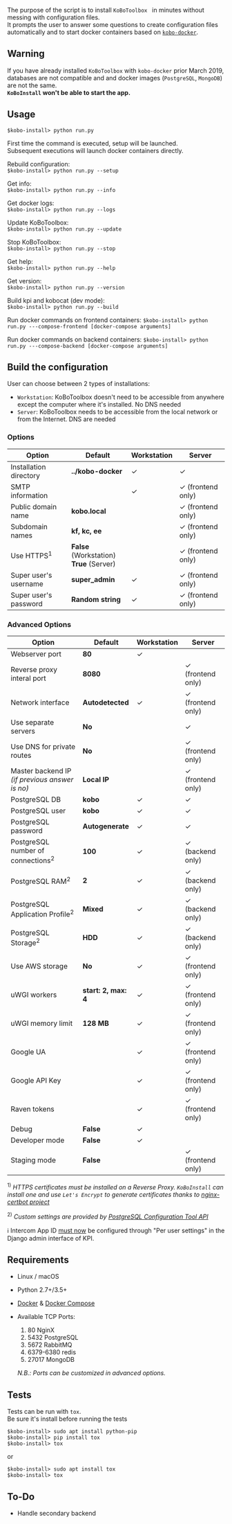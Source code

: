 The purpose of the script is to install `KoBoToolbox ` in minutes without messing with configuration files.  
It prompts the user to answer some questions to create configuration files automatically and to start docker containers based on [`kobo-docker`](https://github.com/kobotoolbox/kobo-docker "").

## Warning
If you have already installed `KoBoToolbox` with `kobo-docker` prior March 2019,
databases are not compatible and and docker images (`PostgreSQL`, `MongoDB`) are not the same.  
**`KoBoInstall` won't be able to start the app.**

## Usage

`$kobo-install> python run.py`

First time the command is executed, setup will be launched.   
Subsequent executions will launch docker containers directly.

Rebuild configuration:  
`$kobo-install> python run.py --setup`

Get info:  
`$kobo-install> python run.py --info`

Get docker logs:  
`$kobo-install> python run.py --logs`

Update KoBoToolbox:  
`$kobo-install> python run.py --update`

Stop KoBoToolbox:  
`$kobo-install> python run.py --stop`

Get help:  
`$kobo-install> python run.py --help`

Get version:  
`$kobo-install> python run.py --version`

Build kpi and kobocat (dev mode):  
`$kobo-install> python run.py --build`

Run docker commands on frontend containers:
`$kobo-install> python run.py ---compose-frontend [docker-compose arguments]`

Run docker commands on backend containers:
`$kobo-install> python run.py ---compose-backend [docker-compose arguments]`

## Build the configuration
User can choose between 2 types of installations:

- `Workstation`: KoBoToolbox doesn't need to be accessible from anywhere except the computer where it's installed. No DNS needed 
- `Server`: KoBoToolbox needs to be accessible from the local network or from the Internet. DNS are needed

### Options

|Option|Default|Workstation|Server
|---|---|---|---|
|Installation directory| **../kobo-docker**  | ✓ | ✓ |
|SMTP information|  | ✓ | ✓ (frontend only) |
|Public domain name| **kobo.local** |  | ✓ (frontend only) |
|Subdomain names| **kf, kc, ee**  |  | ✓ (frontend only) |
|Use HTTPS<sup>1</sup>| **False** (Workstation)<br>**True** (Server)  |  | ✓ (frontend only) |
|Super user's username| **super_admin** | ✓ | ✓ (frontend only) |
|Super user's password| **Random string**  | ✓ | ✓ (frontend only) |

### Advanced Options

|Option|Default|Workstation|Server
|---|---|---|---|
|Webserver port| **80**  | ✓ |  |
|Reverse proxy interal port| **8080**  |  | ✓ (frontend only) |
|Network interface|  **Autodetected**  | ✓ | ✓ (frontend only) |
|Use separate servers| **No**  |  | ✓ |
|Use DNS for private routes| **No**  |  | ✓ (frontend only) |
|Master backend IP _(if previous answer is no)_| **Local IP**  |  | ✓ (frontend only) |
|PostgreSQL DB|  **kobo**  | ✓ | ✓ |
|PostgreSQL user|  **kobo**  | ✓ | ✓ |
|PostgreSQL password|  **Autogenerate**  | ✓ | ✓ |
|PostgreSQL number of connections<sup>2</sup>|  **100**  | ✓ | ✓ (backend only) |
|PostgreSQL RAM<sup>2</sup>|  **2**  | ✓ | ✓ (backend only) |
|PostgreSQL Application Profile<sup>2</sup>|  **Mixed**  | ✓ | ✓ (backend only) |
|PostgreSQL Storage<sup>2</sup>|  **HDD**  | ✓ | ✓ (backend only) |
|Use AWS storage|  **No**  | ✓ | ✓ (frontend only) |
|uWGI workers|  **start: 2, max: 4**  | ✓ | ✓ (frontend only) |
|uWGI memory limit|  **128 MB**  | ✓ | ✓ (frontend only) |
|Google UA|  | ✓ | ✓ (frontend only) |
|Google API Key|  | ✓ | ✓ (frontend only) |
|Raven tokens|   | ✓ | ✓ (frontend only) |
|Debug|  **False**  | ✓ |  |
|Developer mode|  **False**  | ✓ | |
|Staging mode|  **False**  |  | ✓ (frontend only) |

<sup>1)</sup> _HTTPS certificates must be installed on a Reverse Proxy. 
`KoBoInstall` can install one and use `Let's Encrypt` to generate certificates thanks to [nginx-certbot project](https://github.com/wmnnd/nginx-certbot "")_

<sup>2)</sup> _Custom settings are provided by [PostgreSQL Configuration Tool API](https://github.com/sebastianwebber/pgconfig-api "")_

ℹ  Intercom App ID [must now](https://github.com/kobotoolbox/kpi/pull/2285) be configured through "Per user settings" in the Django admin interface of KPI.

## Requirements

- Linux / macOS
- Python 2.7+/3.5+
- [Docker](https://www.docker.com/get-started "") & [Docker Compose](https://docs.docker.com/compose/install/ "")
- Available TCP Ports:

    1. 80 NginX
    2. 5432 PostgreSQL
    3. 5672 RabbitMQ
    4. 6379-6380 redis
    5. 27017 MongoDB
    
    _N.B.: Ports can be customized in advanced options._

## Tests

Tests can be run with `tox`.  
Be sure it's install before running the tests

```
$kobo-install> sudo apt install python-pip
$kobo-install> pip install tox
$kobo-install> tox
```
or 

```
$kobo-install> sudo apt install tox
$kobo-install> tox
```


## To-Do

- Handle secondary backend
